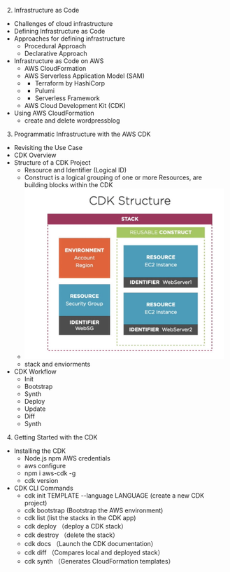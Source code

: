 2. Infrastructure as Code
  - Challenges of cloud infrastructure
  - Defining Infrastructure as Code
  - Approaches for defining infrastructure
    - Procedural Approach
    - Declarative Approach
  - Infrastructure as Code on AWS
    - AWS CloudFormation
    - AWS Serverless Application Model (SAM)
    - - Terraform by HashiCorp
    - - Pulumi
    - - Serverless Framework
    - AWS Cloud Development Kit (CDK)
  - Using AWS CloudFormation
    - create and delete wordpressblog
3. Programmatic Infrastructure with the AWS CDK
  - Revisiting the Use Case
  - CDK Overview
  - Structure of a CDK Project
    - Resource and Identifier (Logical ID)
    - Construct is a logical grouping of one or more Resources, are building blocks within the CDK
    - ![CDK Structure](./stack.png)
    - stack and enviorments
  - CDK Workflow
    - Init
    - Bootstrap
    - Synth
    - Deploy
    - Update
    - Diff
    - Synth
4. Getting Started with the CDK
  - Installing the CDK
    - Node.js npm AWS credentials
    - aws configure
    - npm i aws-cdk -g
    - cdk version
  - CDK CLI Commands
    - cdk init TEMPLATE --language LANGUAGE (create a new CDK project)
    - cdk bootstrap (Bootstrap the AWS environment)
    - cdk list (list the stacks in the CDK app)
    - cdk deploy （deploy a CDK stack）
    - cdk destroy （delete the stack）
    - cdk docs （Launch the CDK documentation）
    - cdk diff （Compares local and deployed stack）
    - cdk synth （Generates CloudFormation templates）